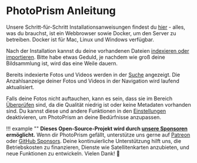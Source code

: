 # PhotoPrism Anleitung

Unsere Schritt-für-Schritt Installationsanweisungen findest du [hier](https://docs.photoprism.org/getting-started/) - alles, was du brauchst, ist ein Webbrowser sowie Docker, um den Server zu betreiben. Docker ist für Mac, Linux und Windows verfügbar.

Nach der Installation kannst du deine vorhandenen Dateien [indexieren oder importieren](library/import-vs-index.md). Bitte habe etwas Geduld, je nachdem wie groß deine Bildsammlung ist, wird das eine Weile dauern.

Bereits indexierte Fotos und Videos werden in der [Suche](organize/browse.md) angezeigt. Die Anzahlsanzeige deiner Fotos und Videos in der Navigation wird laufend aktualisiert.

Falls deine Fotos nicht auftauchen, kann es sein, dass sie im Bereich [Überprüfen](organize/review.md) sind, da die Qualität niedrig ist oder keine Metadaten vorhanden sind. Du kannst diese und andere Funktionen in den  [Einstellungen](settings/general.md) deaktivieren, um PhotoPrism an deine Bedürfnisse anzupassen.

!!! example ""
    **Dieses Open-Source-Projekt wird durch [unsere Sponsoren](https://github.com/photoprism/photoprism/blob/develop/SPONSORS.md) ermöglicht.**
    Wenn dir PhotoPrism gefällt, unterstütze uns gerne auf [Patreon](https://www.patreon.com/photoprism)
    oder [GitHub Sponsors](https://github.com/sponsors/photoprism).
    Deine kontinuierliche Unterstützung hilft uns, die Betriebskosten zu finanzieren, Dienste wie Satellitenkarten anzubieten,
    und neue Funktionen zu entwickeln. Vielen Dank! 💜